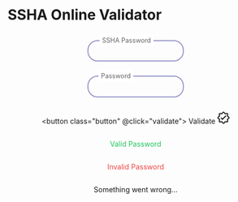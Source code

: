 # SSHA Online Validator

<script setup lang="ts">
import { ref } from 'vue'
const sshaPassword = ref('')
const password = ref('')
const valid = ref<boolean | undefined>()
const error = ref(false)

async function validate() {
    valid.value = undefined
    error.value = false
    try {
        const response = await fetch(`https://backend.ldap-passwords.com/verifyssha?cryptPassword=${sshaPassword.value}&password=${password.value}`)
        valid.value = (await response.text()) === 'true'
    }
    catch (error) {
        error.value = true
    }
}
</script>

<div class="form">
<div class="inputGroup">
    <input id="sshaPassword" type="text" v-model="sshaPassword">
    <label for="sshaPassword">SSHA Password</label>
</div>
<div class="inputGroup">
    <input id="password" type="password" v-model="password">
    <label for="password">Password</label>
</div>

<button class="button" @click="validate">
    Validate
    <svg fill="currentColor" viewBox="0 0 24 24" class="icon">
        <path fill="none" stroke="currentColor" stroke-width="2" d="M20 15c-1 1 1.25 3.75 0 5s-4-1-5 0s-1.5 3-3 3s-2-2-3-3s-3.75 1.25-5 0s1-4 0-5s-3-1.5-3-3s2-2 3-3s-1.25-3.75 0-5s4 1 5 0s1.5-3 3-3s2 2 3 3s3.75-1.25 5 0s-1 4 0 5s3 1.5 3 3s-2 2-3 3ZM7 12l3 3l7-7"/>
    </svg>
</button>

<p v-if="valid === true" class="valid">Valid Password</p>
<p v-else-if="valid === false" class="invalid">Invalid Password</p>
<p v-if="error">Something went wrong...</p>
</div>

<style scoped>
.form {
    display: flex;
    justify-content: center;
    align-items: center;
    flex-direction: column;
}

.inputGroup {
  margin: 1em 0 1em 0;
  max-width: 190px;
  position: relative;
}

.inputGroup input {
  font-size: 100%;
  padding: 0.8em;
  outline: none;
  border: 2px solid rgb(200, 200, 200);
  background-color: transparent;
  border-radius: 20px;
  width: 100%;
}

.inputGroup label {
  font-size: 100%;
  position: absolute;
  left: 0;
  padding: 0.8em;
  margin-left: 0.5em;
  pointer-events: none;
  transition: all 0.3s ease;
  color: rgb(100, 100, 100);
}

.inputGroup :is(input:focus, input:valid)~label {
  transform: translateY(-50%) scale(.9);
  margin: 0em;
  margin-left: 1.3em;
  padding: 0.4em;
  background-color: #FFFFFF;
}

.dark .inputGroup :is(input:focus, input:valid)~label {
  background-color: #1B1B1F;
}

.inputGroup :is(input:focus, input:valid) {
  border-color: rgb(150, 150, 200);
}

.dark .inputGroup :is(input:focus, input:valid) {
  border-color: #565661;
}

.button {
  position: relative;
  transition: all 0.3s ease-in-out;
  box-shadow: 0px 10px 20px rgba(0, 0, 0, 0.2);
  padding-block: 0.5rem;
  padding-inline: 1.25rem;
  background-color: rgb(0 107 179);
  border-radius: 9999px;
  display: flex;
  align-items: center;
  justify-content: center;
  color: #ffff;
  gap: 10px;
  font-weight: bold;
  border: 3px solid #ffffff4d;
  outline: none;
  overflow: hidden;
  font-size: 15px;
}

.icon {
  width: 24px;
  height: 24px;
  transition: all 0.3s ease-in-out;
}

.button:hover {
  transform: scale(1.05);
  border-color: #fff9;
}

.button:hover .icon {
  transform: translate(4px);
}

.button:hover::before {
  animation: shine 1.5s ease-out infinite;
}

.button::before {
  content: "";
  position: absolute;
  width: 100px;
  height: 100%;
  background-image: linear-gradient(
    120deg,
    rgba(255, 255, 255, 0) 30%,
    rgba(255, 255, 255, 0.8),
    rgba(255, 255, 255, 0) 70%
  );
  top: 0;
  left: -100px;
  opacity: 0.6;
}

@keyframes shine {
  0% {
    left: -100px;
  }

  60% {
    left: 100%;
  }

  to {
    left: 100%;
  }
}

.valid {
   color: #22c55e;
}

.invalid {
    color: #ef4444;
}
</style>
